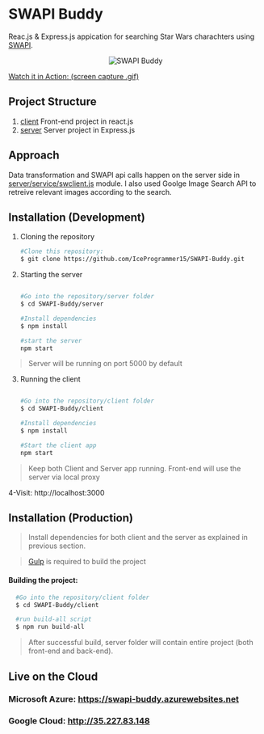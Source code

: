 # SWAPI Buddy 
Reac.js & Express.js appication for searching Star Wars charachters using [SWAPI](https://swapi.co/).



<p align="center">
  <img src="swbuddy.gif" alt="SWAPI Buddy" >
</p>

[Watch it in Action: (screen capture .gif)](swbuddy.gif)

## Project Structure

1. [client](client) Front-end project in react.js
2. [server](client) Server project in Express.js




## Approach
Data transformation and SWAPI api calls happen on the server side in [server/service/swclient.js](server/service/swclient.js) module.
I also used Goolge Image Search API to retreive relevant images according to the search.




## Installation (Development)

1. Cloning the repository
    ```bash          
    #Clone this repository:
    $ git clone https://github.com/IceProgrammer15/SWAPI-Buddy.git
    ```

2. Starting the server
    ```bash          
    
    #Go into the repository/server folder
    $ cd SWAPI-Buddy/server

    #Install dependencies
    $ npm install

    #start the server
    npm start
    ```
> Server will be running on port 5000 by default    

3. Running the client
    ```bash          
    
    #Go into the repository/client folder
    $ cd SWAPI-Buddy/client

    #Install dependencies
    $ npm install

    #Start the client app
    npm start
    ```
> Keep both Client and Server app running. Front-end will use the server via local proxy 

4-Visit: http://localhost:3000





## Installation (Production)
>Install dependencies for both client and the server as explained in previous section.

>[Gulp](https://gulpjs.com/) is required to build the project


#### Building the project: 

  ```bash            
    #Go into the repository/client folder
    $ cd SWAPI-Buddy/client

    #run build-all script
    $ npm run build-all
  ```
>After successful build, server folder will contain entire project (both front-end and back-end).




## Live on the Cloud

### Microsoft Azure:  https://swapi-buddy.azurewebsites.net

### Google Cloud: http://35.227.83.148



